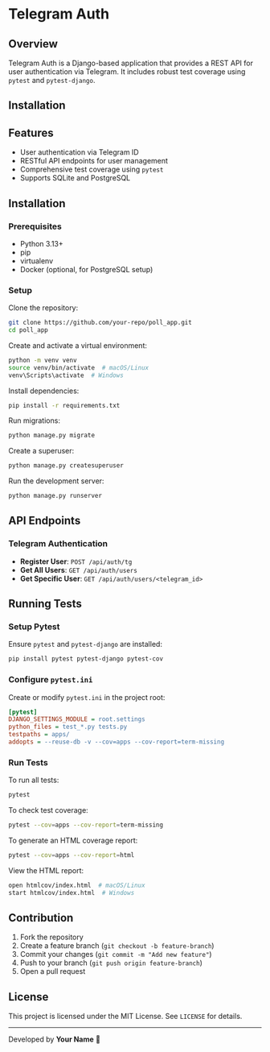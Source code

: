 # Telegram Auth

## Overview

Telegram Auth is a Django-based application that provides a REST API for user authentication via Telegram. It includes
robust test coverage using `pytest` and `pytest-django`.

## Installation

## Features

- User authentication via Telegram ID
- RESTful API endpoints for user management
- Comprehensive test coverage using `pytest`
- Supports SQLite and PostgreSQL

## Installation

### Prerequisites

- Python 3.13+
- pip
- virtualenv
- Docker (optional, for PostgreSQL setup)

### Setup

Clone the repository:

```bash
git clone https://github.com/your-repo/poll_app.git
cd poll_app
```

Create and activate a virtual environment:

```bash
python -m venv venv
source venv/bin/activate  # macOS/Linux
venv\Scripts\activate  # Windows
```

Install dependencies:

```bash
pip install -r requirements.txt
```

Run migrations:

```bash
python manage.py migrate
```

Create a superuser:

```bash
python manage.py createsuperuser
```

Run the development server:

```bash
python manage.py runserver
```

## API Endpoints

### Telegram Authentication

- **Register User**: `POST /api/auth/tg`
- **Get All Users**: `GET /api/auth/users`
- **Get Specific User**: `GET /api/auth/users/<telegram_id>`

## Running Tests

### Setup Pytest

Ensure `pytest` and `pytest-django` are installed:

```bash
pip install pytest pytest-django pytest-cov
```

### Configure `pytest.ini`

Create or modify `pytest.ini` in the project root:

```ini
[pytest]
DJANGO_SETTINGS_MODULE = root.settings
python_files = test_*.py tests.py
testpaths = apps/
addopts = --reuse-db -v --cov=apps --cov-report=term-missing
```

### Run Tests

To run all tests:

```bash
pytest
```

To check test coverage:

```bash
pytest --cov=apps --cov-report=term-missing
```

To generate an HTML coverage report:

```bash
pytest --cov=apps --cov-report=html
```

View the HTML report:

```bash
open htmlcov/index.html  # macOS/Linux
start htmlcov/index.html  # Windows
```

## Contribution

1. Fork the repository
2. Create a feature branch (`git checkout -b feature-branch`)
3. Commit your changes (`git commit -m "Add new feature"`)
4. Push to your branch (`git push origin feature-branch`)
5. Open a pull request

## License

This project is licensed under the MIT License. See `LICENSE` for details.

---
Developed by **Your Name** 🚀


